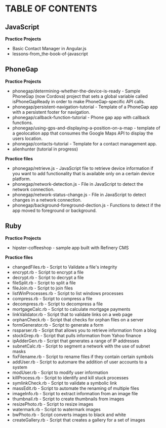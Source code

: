 TABLE OF CONTENTS
==================

JavaScript
------------------
__Practice Projects__
+ Basic Contact Manager in Angular.js
+ lessons-from_the-book-of-javascript

PhoneGap
------------------
__Practice Projects__
+ phonegap/determining-whether-the-device-is-ready - Sample PhoneGap (now Cordova) project that sets a global variable called isPhoneGapReady in order to make PhoneGap-specific API calls.
+ phonegap/persistent-navigation-tutorial - Template of a PhoneGap app with a persistent footer for navigation.
+ phonegap/callback-function-tutorial - Phone gap app with callback functions. 
+ phonegap/using-gps-and-displaying-a-position-on-a-map - template of a geolocation app that consumes the Google Maps API to display the users location. 
+ phonegap/contacts-tutorial - Template for a contact management app.
+ alienhunter (tutorial in progress)

__Practice files__
+ phonegap/retrieve.js - JavaScript file to retrieve device information if you want to add functionality that is available only on a certain device platform. 
+ phonegap/network-detection.js - File in JavaScript to detect the network connection. 
+ phonegap/network-status-change.js - File in JavaScript to detect changes in a network connection.
+ phonegap/background-foreground-dection.js - Functions to detect if the app moved to foreground or background. 


Ruby
------------------
__Practice Projects__
+ hipster-coffeeshop - sample app built with Refinery CMS

__Practice files__
+ changedFiles.rb - Script to Validate a file's integrity
+ encrypt.rb - Script to encrypt a file
+ decrypt.rb - Script to decrypt a file
+ fileSplit.rb - Script to split a file
+ fileJoin.rb - Script to join files
+ listWinProcesses.rb - Script to list windows processes
+ compress.rb - Script to compress a file
+ decompress.rb - Script to decompress a file
+ mortgageCalc.rb - Script to calculate mortgage payments
+ linkValidator.rb - Script that to validate links on a web page
+ orphanCheck.rb - Script that checks for orphan files on a server
+ formGenerator.rb - Script to generate a form 
+ rssparser.rb - Script that allows you to retrieve information from a blog
+ stockGrep.rb - Script that pulls information from Yahoo finance
+ ipAdderGen.rb - Script that generates a range of IP addresses
+ subnetCalc.rb - Script to segment a network with the use of subnet masks
+ fixFilename.rb - Script to rename files if they contain certain symbols
+ addUser.rb - Script to automare the addition of user accounts to a system
+ modUser.rb - Script to modify user information
+ killProcess.rb - Script to identify and kill stuck processes
+ symlinkCheck.rb - Script to validate a symbolic link
+ massEdit.rb - Script to automate the renaming of multiple files 
+ imageInfo.rb - Script to extract information from an image file
+ thumbnail.rb - Script to create thumbnails from images 
+ resizePhoto.rb - Script to resize images
+ watermark.rb - Script to watermark images
+ bwPhoto.rb - Script converts images to black and white
+ createGallery.rb - Script that creates a gallery for a set of images

